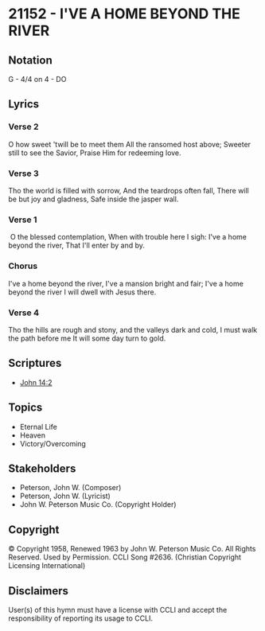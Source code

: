# 21152 - I'VE A HOME BEYOND THE RIVER

## Notation

G - 4/4 on 4 - DO

## Lyrics

### Verse 2

O how sweet 'twill be to meet them All the ransomed host above; Sweeter still to see the Savior, Praise Him for redeeming love.

### Verse 3

Tho the world is filled with sorrow, And the teardrops often fall, There will be but joy and gladness, Safe inside the jasper wall.

### Verse 1

 O the blessed contemplation, When with trouble here I sigh: I've a home beyond the river, That I'll enter by and by.

### Chorus

I've a home beyond the river, I've a mansion bright and fair; I've a home beyond the river I will dwell with Jesus there.

### Verse 4

Tho the hills are rough and stony, and the valleys dark and cold, I must walk the path before me It will some day turn to gold.


## Scriptures

- [John 14:2](https://www.biblegateway.com/passage/?search=John%2014%3A2)

## Topics

- Eternal Life
- Heaven
- Victory/Overcoming

## Stakeholders

- Peterson, John W. (Composer)
- Peterson, John W. (Lyricist)
- John W. Peterson Music Co. (Copyright Holder)

## Copyright

© Copyright 1958, Renewed 1963 by  John W. Peterson Music Co. All Rights Reserved. Used by Permission. CCLI Song #2636.
(Christian Copyright Licensing International)

## Disclaimers

User(s) of this hymn must have a license with CCLI and accept the responsibility of reporting its usage to CCLI.

